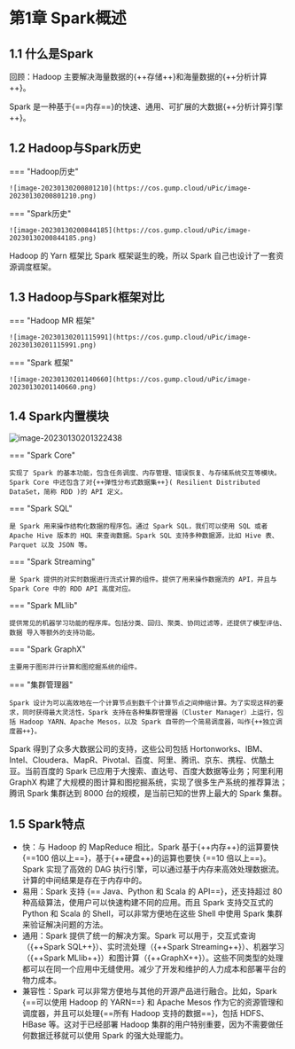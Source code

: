 # 第1章 Spark概述

## 1.1 什么是Spark

回顾：Hadoop 主要解决海量数据的{++存储++}和海量数据的{++分析计算++}。

Spark 是一种基于{==内存==}的快速、通用、可扩展的大数据{++分析计算引擎++}。

## 1.2 Hadoop与Spark历史

=== "Hadoop历史"

    ![image-20230130200801210](https://cos.gump.cloud/uPic/image-20230130200801210.png)

=== "Spark历史"

    ![image-20230130200844185](https://cos.gump.cloud/uPic/image-20230130200844185.png)

Hadoop 的 Yarn 框架比 Spark 框架诞生的晚，所以 Spark 自己也设计了一套资源调度框架。

## 1.3 Hadoop与Spark框架对比
=== "Hadoop MR 框架"

    ![image-20230130201115991](https://cos.gump.cloud/uPic/image-20230130201115991.png)

=== "Spark 框架"

    ![image-20230130201140660](https://cos.gump.cloud/uPic/image-20230130201140660.png)

## 1.4 Spark内置模块

![image-20230130201322438](https://cos.gump.cloud/uPic/image-20230130201322438.png)

=== "Spark Core"

    实现了 Spark 的基本功能，包含任务调度、内存管理、错误恢复、与存储系统交互等模块。Spark Core 中还包含了对{++弹性分布式数据集++}( Resilient Distributed DataSet，简称 RDD )的 API 定义。 



=== "Spark SQL"

    是 Spark 用来操作结构化数据的程序包。通过 Spark SQL，我们可以使用 SQL 或者 Apache Hive 版本的 HQL 来查询数据。Spark SQL 支持多种数据源，比如 Hive 表、Parquet 以及 JSON 等。



=== "Spark Streaming"

    是 Spark 提供的对实时数据进行流式计算的组件。提供了用来操作数据流的 API，并且与 Spark Core 中的 RDD API 高度对应。



=== "Spark MLlib"

    提供常见的机器学习功能的程序库。包括分类、回归、聚类、协同过滤等，还提供了模型评估、数据 导入等额外的支持功能。



=== "Spark GraphX"

    主要用于图形并行计算和图挖掘系统的组件。



=== "集群管理器"

    Spark 设计为可以高效地在一个计算节点到数千个计算节点之间伸缩计算。为了实现这样的要求，同时获得最大灵活性，Spark 支持在各种集群管理器（Cluster Manager）上运行，包括 Hadoop YARN、Apache Mesos，以及 Spark 自带的一个简易调度器，叫作{++独立调度器++}。

Spark 得到了众多大数据公司的支持，这些公司包括 Hortonworks、IBM、Intel、Cloudera、MapR、Pivotal、百度、阿里、腾讯、京东、携程、优酷土豆。当前百度的 Spark 已应用于大搜索、直达号、百度大数据等业务；阿里利用 GraphX 构建了大规模的图计算和图挖掘系统，实现了很多生产系统的推荐算法；腾讯 Spark 集群达到 8000 台的规模，是当前已知的世界上最大的 Spark 集群。

## 1.5 Spark特点
- 快：与 Hadoop 的 MapReduce 相比，Spark 基于{++内存++}的运算要快 {==100 倍以上==}，基于{++硬盘++}的运算也要快 {==10 倍以上==}。Spark 实现了高效的 DAG 执行引擎，可以通过基于内存来高效处理数据流。计算的中间结果是存在于内存中的。
- 易用：Spark 支持 {== Java、Python 和 Scala 的 API==}，还支持超过 80 种高级算法，使用户可以快速构建不同的应用。而且 Spark 支持交互式的 Python 和 Scala 的 Shell，可以非常方便地在这些 Shell 中使用 Spark 集群来验证解决问题的方法。
- 通用：Spark 提供了统一的解决方案。Spark 可以用于，交互式查询（{++Spark SQL++}）、实时流处理（{++Spark Streaming++}）、机器学习（{++Spark MLlib++}）和图计算（{++GraphX++}）。这些不同类型的处理都可以在同一个应用中无缝使用。减少了开发和维护的人力成本和部署平台的物力成本。
- 兼容性：Spark 可以非常方便地与其他的开源产品进行融合。比如，Spark {==可以使用 Hadoop 的 YARN==} 和 Apache Mesos 作为它的资源管理和调度器，并且可以处理{==所有 Hadoop 支持的数据==}，包括 HDFS、HBase 等。这对于已经部署 Hadoop 集群的用户特别重要，因为不需要做任何数据迁移就可以使用 Spark 的强大处理能力。



